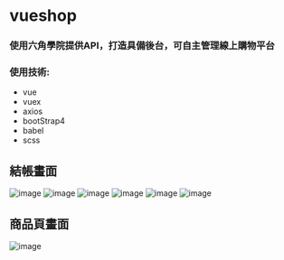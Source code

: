 # vueshop

### 使用六角學院提供API，打造具備後台，可自主管理線上購物平台

### 使用技術:
- vue
- vuex
- axios
- bootStrap4
- babel
- scss

## 結帳畫面
![image](./src/assets/images/demo/checkout/c1.png)
![image](./src/assets/images/demo/checkout/c2.png)
![image](./src/assets/images/demo/checkout/c3.png)
![image](./src/assets/images/demo/checkout/c4.png)
![image](./src/assets/images/demo/checkout/c5.png)
![image](./src/assets/images/demo/checkout/c6.png)

## 商品頁畫面
![image](./src/assets/images/demo/product/p1.png)
